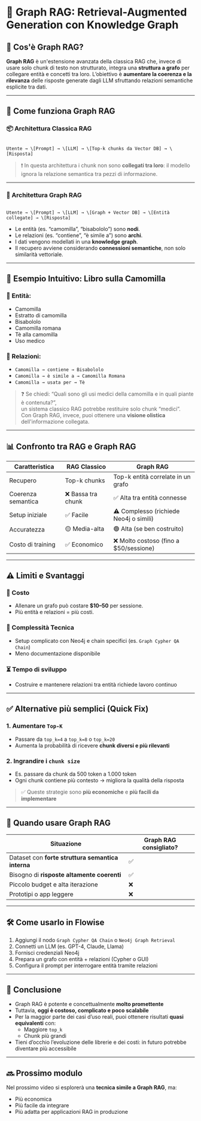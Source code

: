 # 🧠 Graph RAG: Retrieval-Augmented Generation con Knowledge Graph

## 📌 Cos'è Graph RAG?

**Graph RAG** è un'estensione avanzata della classica RAG che, invece di usare solo chunk di testo non strutturato, integra una **struttura a grafo** per collegare entità e concetti tra loro. L’obiettivo è **aumentare la coerenza e la rilevanza** delle risposte generate dagli LLM sfruttando relazioni semantiche esplicite tra dati.

---

## 🧰 Come funziona Graph RAG

### 📦 Architettura Classica RAG

```

Utente → \[Prompt] → \[LLM] → \[Top-k chunks da Vector DB] → \[Risposta]

```

> ❗ In questa architettura i chunk non sono **collegati tra loro**: il modello ignora la relazione semantica tra pezzi di informazione.

---

### 🔗 Architettura Graph RAG

```

Utente → \[Prompt] → \[LLM] → \[Graph + Vector DB] → \[Entità collegate] → \[Risposta]

```

- Le entità (es. “camomilla”, “bisabololo”) sono **nodi**.
- Le relazioni (es. “contiene”, “è simile a”) sono **archi**.
- I dati vengono modellati in una **knowledge graph**.
- Il recupero avviene considerando **connessioni semantiche**, non solo similarità vettoriale.

---

## 📘 Esempio Intuitivo: Libro sulla Camomilla

### 🌼 Entità:
- Camomilla
- Estratto di camomilla
- Bisabololo
- Camomilla romana
- Tè alla camomilla
- Uso medico

### 🔗 Relazioni:
- `Camomilla → contiene → Bisabololo`
- `Camomilla → è simile a → Camomilla Romana`
- `Camomilla → usata per → Tè`

> ❓ Se chiedi: “Quali sono gli usi medici della camomilla e in quali piante è contenuta?”,  
un sistema classico RAG potrebbe restituire solo chunk “medici”.  
Con Graph RAG, invece, puoi ottenere una **visione olistica** dell'informazione collegata.

---

## 📊 Confronto tra RAG e Graph RAG

| Caratteristica      | RAG Classico                     | Graph RAG                                |
|---------------------|----------------------------------|-------------------------------------------|
| Recupero            | Top-k chunks                     | Top-k entità correlate in un grafo        |
| Coerenza semantica  | ❌ Bassa tra chunk               | ✅ Alta tra entità connesse               |
| Setup iniziale      | ✅ Facile                        | ⚠️ Complesso (richiede Neo4j o simili)    |
| Accuratezza         | 🟡 Media-alta                    | 🟢 Alta (se ben costruito)                |
| Costo di training    | ✅ Economico                     | ❌ Molto costoso (fino a $50/sessione)     |

---

## ⚠️ Limiti e Svantaggi

### 💸 Costo
- Allenare un grafo può costare **$10–50** per sessione.
- Più entità e relazioni = più costi.

### 🧩 Complessità Tecnica
- Setup complicato con Neo4j e chain specifici (es. `Graph Cypher QA Chain`)
- Meno documentazione disponibile

### ⏳ Tempo di sviluppo
- Costruire e mantenere relazioni tra entità richiede lavoro continuo

---

## ✅ Alternative più semplici (Quick Fix)

### 1. **Aumentare `Top-K`**
- Passare da `top_k=4` a `top_k=8` o `top_k=20`
- Aumenta la probabilità di ricevere **chunk diversi e più rilevanti**

### 2. **Ingrandire i `chunk size`**
- Es. passare da chunk da 500 token a 1.000 token
- Ogni chunk contiene più contesto → migliora la qualità della risposta

> ✅ Queste strategie sono **più economiche** e **più facili da implementare**

---

## 🧪 Quando usare Graph RAG

| Situazione                                        | Graph RAG consigliato? |
|--------------------------------------------------|-------------------------|
| Dataset con **forte struttura semantica interna**| ✅                      |
| Bisogno di **risposte altamente coerenti**       | ✅                      |
| Piccolo budget e alta iterazione                 | ❌                      |
| Prototipi o app leggere                          | ❌                      |

---

## 🛠️ Come usarlo in Flowise

1. Aggiungi il nodo `Graph Cypher QA Chain` o `Neo4j Graph Retrieval`
2. Connetti un LLM (es. GPT-4, Claude, Llama)
3. Fornisci credenziali Neo4j
4. Prepara un grafo con entità + relazioni (Cypher o GUI)
5. Configura il prompt per interrogare entità tramite relazioni

---

## 🧠 Conclusione

- Graph RAG è potente e concettualmente **molto promettente**
- Tuttavia, **oggi è costoso, complicato e poco scalabile**
- Per la maggior parte dei casi d’uso reali, puoi ottenere risultati **quasi equivalenti** con:
  - Maggiore `top_k`
  - Chunk più grandi
- Tieni d’occhio l’evoluzione delle librerie e dei costi: in futuro potrebbe diventare più accessibile

---

## 🔜 Prossimo modulo

Nel prossimo video si esplorerà una **tecnica simile a Graph RAG**, ma:
- Più economica
- Più facile da integrare
- Più adatta per applicazioni RAG in produzione
```
